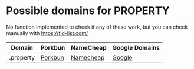 # Possible domains for PROPERTY

No function implemented to check if any of these work, but you can check manually with https://tld-list.com/

| Domain | Porkbun | NameCheap | Google Domains |
|---|---|---|---|
| .property | [Porkbun](https://porkbun.com/checkout/search?prb=e814663da1&tlds=&idnLanguage=&search=search&q=.property) | [Namecheap](https://www.namecheap.com/domains/registration/results/?domain=.property) | [Google](https://domains.google.com/registrar/search?searchTerm=.property) |
